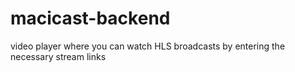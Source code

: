# macicast-backend
video player where you can watch HLS broadcasts by entering the necessary stream links
